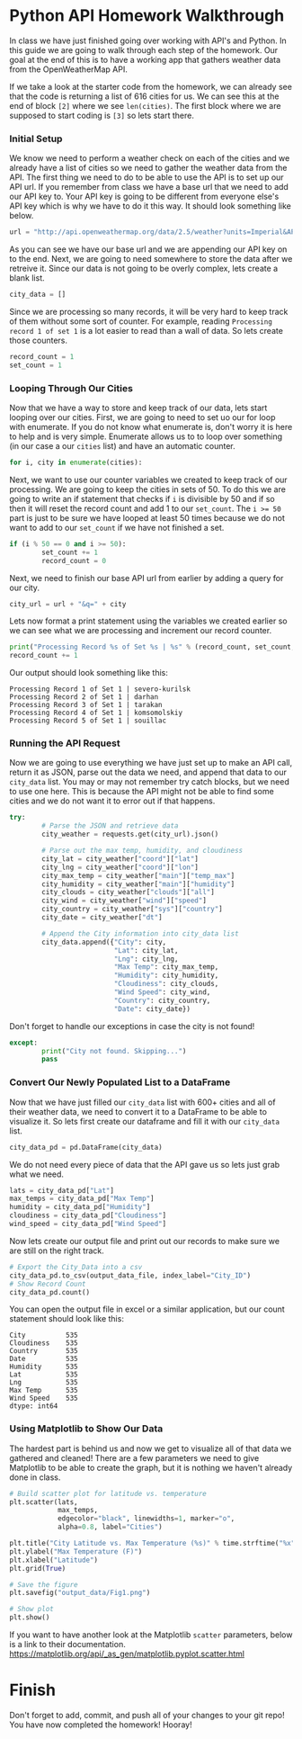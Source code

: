 # Python API Homework Walkthrough

In class we have just finished going over working with API's and Python. In this guide we are going to walk through each step of the homework. Our goal at the end of this is to have a working app that gathers weather data from the OpenWeatherMap API.

If we take a look at the starter code from the homework, we can already see that the code is returning a list of 616 cities for us. We can see this at the end of block ```[2]``` where we see ```len(cities)```. The first block where we are supposed to start coding is ```[3]``` so lets start there.

### Initial Setup
We know we need to perform a weather check on each of the cities and we already have a list of cities so we need to gather the weather data from the API. The first thing we need to do to be able to use the API is to set up our API url. If you remember from class we have a base url that we need to add our API key to. Your API key is going to be different from everyone else's API key which is why we have to do it this way. It should look something like below.

```python
url = "http://api.openweathermap.org/data/2.5/weather?units=Imperial&APPID=" + api_key
```

As you can see we have our base url and we are appending our API key on to the end. Next, we are going to need somewhere to store the data after we retreive it. Since our data is not going to be overly complex, lets create a blank list.

```python
city_data = []
```

Since we are processing so many records, it will be very hard to keep track of them without some sort of counter. For example, reading ```Processing record 1 of set 1``` is a lot easier to read than a wall of data. So lets create those counters.

```python
record_count = 1
set_count = 1
```

### Looping Through Our Cities
Now that we have a way to store and keep track of our data, lets start looping over our cities. First, we are going to need to set uo our for loop with enumerate. If you do not know what enumerate is, don't worry it is here to help and is very simple. Enumerate allows us to to loop over something (in our case a our ```cities``` list) and have an automatic counter.

```python
for i, city in enumerate(cities):
```

Next, we want to use our counter variables we created to keep track of our processing. We are going to keep the cities in sets of 50. To do this we are going to write an if statement that checks if ```i``` is divisible by 50 and if so then it will reset the record count and add 1 to our ```set_count```. The ```i >= 50``` part is just to be sure we have looped at least 50 times because we do not want to add to our ```set_count``` if we have not finished a set.

```python
if (i % 50 == 0 and i >= 50):
        set_count += 1
        record_count = 0
```

Next, we need to finish our base API url from earlier by adding a query for our city. 

```python
city_url = url + "&q=" + city
```

Lets now format a print statement using the variables we created earlier so we can see what we are processing and increment our record counter.

```python
print("Processing Record %s of Set %s | %s" % (record_count, set_count, city))
record_count += 1
```

Our output should look something like this:
```
Processing Record 1 of Set 1 | severo-kurilsk
Processing Record 2 of Set 1 | darhan
Processing Record 3 of Set 1 | tarakan
Processing Record 4 of Set 1 | komsomolskiy
Processing Record 5 of Set 1 | souillac
```
### Running the API Request
Now we are going to use everything we have just set up to make an API call, return it as JSON, parse out the data we need, and append that data to our ```city_data``` list. You may or may not remember try catch blocks, but we need to use one here. This is because the API might not be able to find some cities and we do not want it to error out if that happens.

```python
try:
        # Parse the JSON and retrieve data
        city_weather = requests.get(city_url).json()

        # Parse out the max temp, humidity, and cloudiness
        city_lat = city_weather["coord"]["lat"]
        city_lng = city_weather["coord"]["lon"]
        city_max_temp = city_weather["main"]["temp_max"]
        city_humidity = city_weather["main"]["humidity"]
        city_clouds = city_weather["clouds"]["all"]
        city_wind = city_weather["wind"]["speed"]
        city_country = city_weather["sys"]["country"]
        city_date = city_weather["dt"]

        # Append the City information into city_data list
        city_data.append({"City": city, 
                          "Lat": city_lat, 
                          "Lng": city_lng, 
                          "Max Temp": city_max_temp,
                          "Humidity": city_humidity,
                          "Cloudiness": city_clouds,
                          "Wind Speed": city_wind,
                          "Country": city_country,
                          "Date": city_date})
```

Don't forget to handle our exceptions in case the city is not found!

```python
except:
        print("City not found. Skipping...")
        pass
```

### Convert Our Newly Populated List to a DataFrame
Now that we have just filled our ```city_data``` list with 600+ cities and all of their weather data, we need to convert it to a DataFrame to be able to visualize it. So lets first create our dataframe and fill it with our ```city_data``` list.

```python
city_data_pd = pd.DataFrame(city_data)
```

We do not need every piece of data that the API gave us so lets just grab what we need.

```python
lats = city_data_pd["Lat"]
max_temps = city_data_pd["Max Temp"]
humidity = city_data_pd["Humidity"]
cloudiness = city_data_pd["Cloudiness"]
wind_speed = city_data_pd["Wind Speed"]
```

Now lets create our output file and print out our records to make sure we are still on the right track. 

```python
# Export the City_Data into a csv
city_data_pd.to_csv(output_data_file, index_label="City_ID")
# Show Record Count
city_data_pd.count()
```

You can open the output file in excel or a similar application, but our count statement should look like this:

```
City          535
Cloudiness    535
Country       535
Date          535
Humidity      535
Lat           535
Lng           535
Max Temp      535
Wind Speed    535
dtype: int64
```

### Using Matplotlib to Show Our Data
The hardest part is behind us and now we get to visualize all of that data we gathered and cleaned! There are a few parameters we need to give Matplotlib to be able to create the graph, but it is nothing we haven't already done in class.

```python
# Build scatter plot for latitude vs. temperature
plt.scatter(lats, 
            max_temps,
            edgecolor="black", linewidths=1, marker="o", 
            alpha=0.8, label="Cities")

plt.title("City Latitude vs. Max Temperature (%s)" % time.strftime("%x"))
plt.ylabel("Max Temperature (F)")
plt.xlabel("Latitude")
plt.grid(True)

# Save the figure
plt.savefig("output_data/Fig1.png")

# Show plot
plt.show()
```

If you want to have another look at the Matplotlib ```scatter``` parameters, below is a link to their documentation.
https://matplotlib.org/api/_as_gen/matplotlib.pyplot.scatter.html

# Finish
Don't forget to add, commit, and push all of your changes to your git repo!
You have now completed the homework! Hooray!


